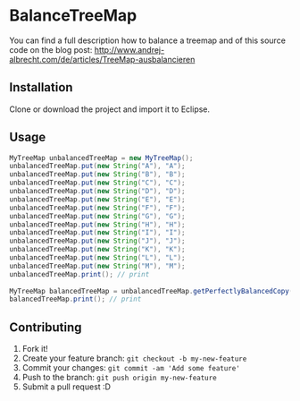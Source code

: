 # BalanceTreeMap

You can find a full description how to balance a treemap and of this source code on the blog post: http://www.andrej-albrecht.com/de/articles/TreeMap-ausbalancieren

## Installation
Clone or download the project and import it to Eclipse.

## Usage

```java
MyTreeMap unbalancedTreeMap = new MyTreeMap();
unbalancedTreeMap.put(new String("A"), "A");
unbalancedTreeMap.put(new String("B"), "B");
unbalancedTreeMap.put(new String("C"), "C");
unbalancedTreeMap.put(new String("D"), "D");
unbalancedTreeMap.put(new String("E"), "E");
unbalancedTreeMap.put(new String("F"), "F");
unbalancedTreeMap.put(new String("G"), "G");
unbalancedTreeMap.put(new String("H"), "H");
unbalancedTreeMap.put(new String("I"), "I");
unbalancedTreeMap.put(new String("J"), "J");
unbalancedTreeMap.put(new String("K"), "K");
unbalancedTreeMap.put(new String("L"), "L");
unbalancedTreeMap.put(new String("M"), "M");
unbalancedTreeMap.print(); // print
	
MyTreeMap balancedTreeMap = unbalancedTreeMap.getPerfectlyBalancedCopy();
balancedTreeMap.print(); // print
```

## Contributing
1. Fork it!
2. Create your feature branch: `git checkout -b my-new-feature`
3. Commit your changes: `git commit -am 'Add some feature'`
4. Push to the branch: `git push origin my-new-feature`
5. Submit a pull request :D
